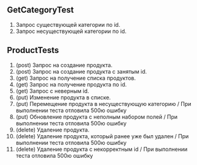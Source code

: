 ## GetCategoryTest
1. Запрос существующей категории по id.
2. Запрос несуществующей категории по id.

## ProductTests
1. (post) Запрос на создание продукта.
2. (post) Запрос на создание продукта с занятым id.
3. (get) Запрос на получение списка продуктов.
4. (get) Запрос на получение продукта по id.
5. (get) Запрос с неверным id. 
6. (put) Изменение продукта в списке.
7. (put) Перемещение продукта в несуществующую категорию / При выполнении теста отловила 500ю ошибку
8. (put) Обновление продукта с неполным набором полей / При выполнении теста отловила 500ю ошибку
9. (delete) Удаление продукта.
10. (delete) Удаление продукта, который ранее уже был удален / При выполнении теста отловила 500ю ошибку
11. (delete) Удаление продукта с некорректным id / При выполнении теста отловила 500ю ошибку